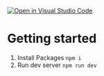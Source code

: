 [![Open in Visual Studio Code](https://classroom.github.com/assets/open-in-vscode-c66648af7eb3fe8bc4f294546bfd86ef473780cde1dea487d3c4ff354943c9ae.svg)](https://classroom.github.com/online_ide?assignment_repo_id=9955354&assignment_repo_type=AssignmentRepo)
# Getting started

1. Install Packages `npm i`
2. Run dev server `npm run dev`
